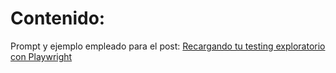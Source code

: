 # Contenido:
Prompt y ejemplo empleado para el post: [Recargando tu testing exploratorio con Playwright](https://medium.com/@la__steph/recargando-tu-testing-exploratorio-con-playwright-mcp-0f9b45de1525)